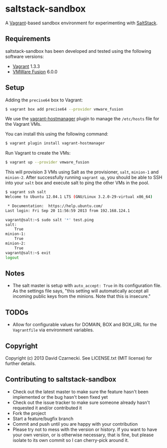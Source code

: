 # saltstack-sandbox

A [Vagrant](http://www.vagrantup.com/)-based sandbox environment
for experimenting with [SaltStack](http://saltstack.com/).

## Requirements

saltstack-sandbox has been developed and tested using the following
software versions:

* [Vagrant](http://www.vagrantup.com/) 1.3.3
* [VMWare Fusion](https://my.vmware.com/web/vmware/info/slug/desktop_end_user_computing/vmware_fusion/6_0) 6.0.0

## Setup

Adding the `precise64` box to Vagrant:

```sh
$ vagrant box add precise64 --provider vmware_fusion
```

We use the [vagrant-hostmanager](https://github.com/smdahlen/vagrant-hostmanager)
plugin to manage the `/etc/hosts` file for the Vagrant VMs.

You can install this using the following command:

```sh
$ vagrant plugin install vagrant-hostmanager
```

Run Vagrant to create the VMs:

```sh
$ vagrant up --provider vmware_fusion
```

This will provision 3 VMs using Salt as the provisioner,
`salt`, `minion-1` and `minion-2`. After successfully
running `vagrant up`, you should be able to SSH into
your `salt` box and execute salt to ping the other VMs
in the pool.

```sh
$ vagrant ssh salt
Welcome to Ubuntu 12.04.1 LTS (GNU/Linux 3.2.0-29-virtual x86_64)

 * Documentation:  https://help.ubuntu.com/
Last login: Fri Sep 20 11:56:59 2013 from 192.168.124.1

vagrant@salt:~$ sudo salt '*' test.ping
salt:
    True
minion-1:
    True
minion-2:
    True
vagrant@salt:~$ exit
logout
```

## Notes

* The salt master is setup with `auto_accept: True` in its configuration
  file. As the settings file says, "this setting will automatically
  accept all incoming public keys from the minions. Note that this
  is insecure."

## TODOs

* Allow for configurable values for DOMAIN, BOX and BOX_URL for
  the `Vagrantfile` via environment variables.

## Copyright

Copyright (c) 2013 David Czarnecki. See LICENSE.txt (MIT license) for
further details.

## Contributing to saltstack-sandbox

* Check out the latest master to make sure the feature hasn't been
  implemented or the bug hasn't been fixed yet
* Check out the issue tracker to make sure someone already hasn't
  requested it and/or contributed it
* Fork the project
* Start a feature/bugfix branch
* Commit and push until you are happy with your contribution
* Please try not to mess with the version or history. If you want
  to have your own version, or is otherwise necessary, that is fine,
  but please isolate to its own commit so I can cherry-pick around it.
